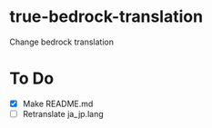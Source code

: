 # true-bedrock-translation
Change bedrock translation

# To Do
- [x] Make README.md
- [ ] Retranslate ja_jp.lang
